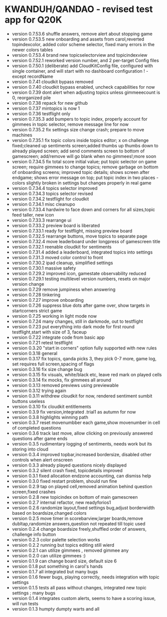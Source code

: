 #  KWANDUH/QANDAO - revised test app for Q20K
- version 0.7.53.6 shuffle answers, remove alert about stopping game
- version 0.7.53.5 new onboarding and assets from carol,reverted topindexcolor, added color scheme selector, fixed many errors in the newer colors tables
- version 0.7.53.4 brand new topicselectorview and topicindexview
- version 0.7.52.1  reworked version number, and 2 per-target Config files
- version 0.7.50.1 (deliberate) add CloudKitConfig file, configured with single container, and will start with no dashboard configuration ! - except recordName
- version 0.7.41 cloudkit bypass removed
- version 0.7.40 cloudkit bypass enabled, uncheck capabilities for now 
- version 0.7.39 dont alert when adjusting topics unless gimmeeecount is 0, reorganized pile
- version 0.7.38 repack for new github 
- version 0.7.37 mintopics is now 1
- version 0.7.36 testflight only
- version 0.7.35.3 add bumpers to topic index, properly account for gimmees in topic selector, remove message line for now
- version 0.7.35.2 fix settings size change crash; prepare to move machines
- version 0.7.35.1 fix topic colors inside topics editor; x on challenge fixed;cleaned up sentiments screen;added thumbs up thumbs down to already played screen; add send comments screen to bottom of gamescreen; add/remove will go blank when no gimmees!;more soon
- version 0.7.34.5 fix total score initial value; put topic selector on game screen; require gimmees to change topics; remove garbage on bottom of onboarding screens; improved topic details; shows screen after endgame; shows error message on top; put topic index in two places - colors slightly broken in settings but changes properly in real game
- version 0.7.34.4 topics selector improved
- version 0.7.34.3 topics selector revised
- version 0.7.34.2 testflight for cloudkit
- version 0.7.34.1 misc cleanupo
- version 0.7.33.4 hardwire to face down and corners for all sizes,topic feed taller, new icon
- version 0.7.33.3 rearrange ui
- version 0.7.33.2 preview board is liberated
- version 0.7.33.1 ready for testflight, missing preview board
- version 0.7.32.5 rearrange buttons, move topics to separate page
- version 0.7.32.4 move leaderboard under longpress of gamescreen title
- version 0.7.32.1 reenable cloudkit for sentiments
- version 0.7.31.4 added a leaderboard, integrated topics into settings
- version 0.7.31.3 moved color control to front
- version 0.7.30.2 ipad cleanup, simplified settings
- version 0.7.30.1 massive safety
- version 0.7.29.2 improved icon, gamestate observability reduced
- version 0.7.29.1 testing multilevel version numbers, resets on major version change
- version 0.7.29 remove jumpiness when answering
- version 0.7.28 tinkering
- version 0.7.27 improve onboarding
- version 0.7.26 suppress blue dots after game over, show targets in startcorners  strict game
- version 0.7.25 working in light mode now
- version 0.7.24 many changes, still in darkmode, out to testflight
- version 0.7.23 put everything into dark mode for first round testflight,start with size of 3, faceup 
- version 0.7.22 integrate code from basic app
- version 0.7.21 retest testflight
- version 0.3.20 "start in corners" option fully supported with new rules
- version 0.3.18 general 
- version 0.3.17 fix topics, qanda picks 3, they pick 0-7 more, game log, set requires full screen,spacing of flags
- version 0.3.16 fix size change bug
- version 0.3.15 fix visuals, white/black etc, leave red mark on played cells
- version 0.3.14 fix mocks, fix gimmees all around
- version 0.3.13 removed previews using previewable
- version 0.3.12 trying again
- version 0.3.11 withdrew  cloudkit for now, rendered sentiment sumbit buttons useless
- version 0.3.10 fix cloudkit entitlements
- version 0.3.9 fix version,integrated .trial1 as autumn for now
- version 0.3.8 highlights winning path
- version 0.3.7 reset movenumbber each game,show movenumber in cell of completed questions
- version 0.3.6 track last move, allow clicking on previously answered questions after game ends
- version 0.3.5 rudimentary logging of sentiments, needs work but its storing into cloud
- version 0.3.4 improved topbar,increased bordersize, disabled other controls when alert onscreen
- version 0.3.3 already played questions nicely displayed
- version 0.3.2 silent crash fixed, topicdetails improved 
- version 0.3.1 fixed allocation endzone accounting, can dismiss help
- version 0.3.0 fixed restart problem, should run fine
- version 0.2.9 tap on played cell,removed animation behind question screen,fixed crashes
- version 0.2.8 new topicindex on bottom of main gamescreen
- version 0.2.7 internal refactor, new readyforios1
- version 0.2.6 randomize layout,fixed settings bug,adjust borderwidth based on boardsize,changed colors
- version 0.2.5 move timer in scorebarview,larger boards,remove dubltap,randomize answers,question not repeated till topic used 
- version 0.2.4 change boardsize freely,shuffled order of answers, challenge info button
- version 0.2.3 color palette selection works
- version 0.2.2 running but topics editing still wierd
- version 0.2.1 can utilize gimmees , removed gimmee any
- version 0.2.0 can utilize gimmees :)
- version 0.1.9 can change board size, default size 6
- version 0.1.8 put something in carol's hands
- version 0.1.7 all integrated but many bugs
- version 0.1.6 fewer bugs, playing correctly, needs integration with topic settings
- version 0.1.5 tests all pass without changes, integrated new topic settings ; many bugs
- version 0.1.4 integrates custom alerts, seems to have a scoring issue, will run tests
- version 0.1.3 humpty dumpty
warts and all






